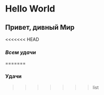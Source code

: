 # Hello World
## Привет, дивный Мир
<<<<<<< HEAD
### ***Всем удачи***
=======

### Удачи
>>>>>>> list
